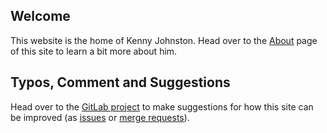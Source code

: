 ## Welcome

This website is the home of Kenny Johnston. Head over to the [About](/pages/about) page of this site to learn a bit more about him.

## Typos, Comment and Suggestions

Head over to the [GitLab project](https://gitlab.com/johnston-family/www-kencjohnston-com) to make suggestions for how this site can be improved (as [issues](https://gitlab.com/johnston-family/www-kencjohnston-com/issues) or [merge requests](https://gitlab.com/johnston-family/www-kencjohnston-com/merge_requests)).

